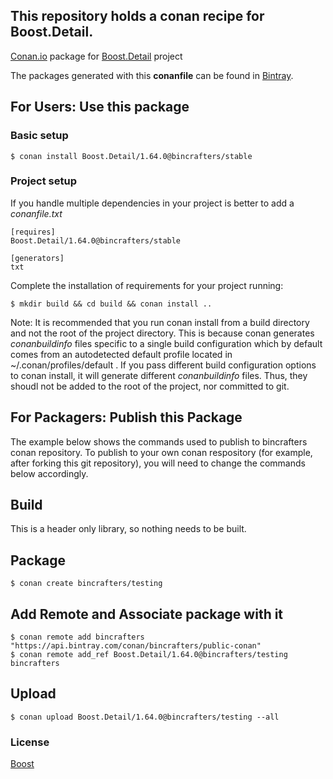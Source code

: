 ## This repository holds a conan recipe for Boost.Detail.

[Conan.io](https://conan.io) package for [Boost.Detail](https://github.com/Boostorg/Detail) project

The packages generated with this **conanfile** can be found in [Bintray](https://bintray.com/bincrafters/conan-public/Boost.Detail%3Abincrafters).

## For Users: Use this package

### Basic setup

    $ conan install Boost.Detail/1.64.0@bincrafters/stable

### Project setup

If you handle multiple dependencies in your project is better to add a *conanfile.txt*

    [requires]
    Boost.Detail/1.64.0@bincrafters/stable

    [generators]
    txt

Complete the installation of requirements for your project running:</small></span>

    $ mkdir build && cd build && conan install ..
	
Note: It is recommended that you run conan install from a build directory and not the root of the project directory.  This is because conan generates *conanbuildinfo* files specific to a single build configuration which by default comes from an autodetected default profile located in ~/.conan/profiles/default .  If you pass different build configuration options to conan install, it will generate different *conanbuildinfo* files.  Thus, they shoudl not be added to the root of the project, nor committed to git. 

## For Packagers: Publish this Package

The example below shows the commands used to publish to bincrafters conan repository. To publish to your own conan respository (for example, after forking this git repository), you will need to change the commands below accordingly. 

## Build  

This is a header only library, so nothing needs to be built.

## Package 

    $ conan create bincrafters/testing
	
## Add Remote and Associate package with it

	$ conan remote add bincrafters "https://api.bintray.com/conan/bincrafters/public-conan"
	$ conan remote add_ref Boost.Detail/1.64.0@bincrafters/testing bincrafters

## Upload

    $ conan upload Boost.Detail/1.64.0@bincrafters/testing --all

### License
[Boost](LICENSE)
